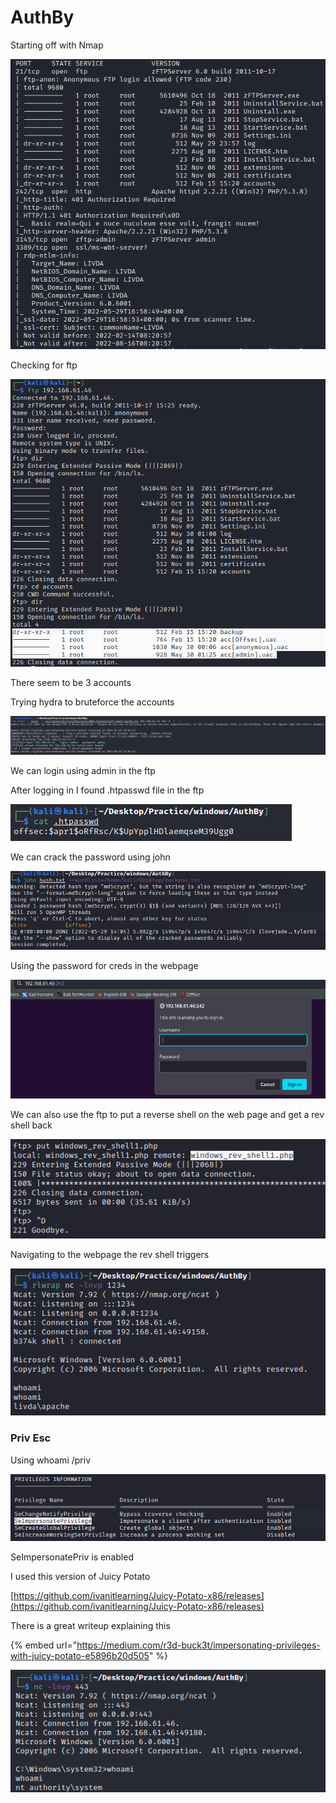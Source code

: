 # AuthBy

Starting off with Nmap

![](<../../.gitbook/assets/image (4).png>)

Checking for ftp&#x20;

![](<../../.gitbook/assets/image (10).png>)

There seem to be 3 accounts

&#x20;Trying hydra to bruteforce the accounts

![](<../../.gitbook/assets/image (8).png>)

We can login using admin in the ftp

After logging in I found .htpasswd file in the ftp

![](<../../.gitbook/assets/image (27).png>)

We can crack the password using john

![](<../../.gitbook/assets/image (24).png>)

Using the password for creds in the webpage

![](<../../.gitbook/assets/image (9).png>)

We can also use the ftp to put a reverse shell on the web page and get a rev shell back

![](<../../.gitbook/assets/image (6).png>)

Navigating to the webpage the rev shell triggers

![](<../../.gitbook/assets/image (21).png>)



### Priv Esc

Using whoami /priv

![](<../../.gitbook/assets/image (12).png>)

SeImpersonatePriv is enabled



I used this version of Juicy Potato&#x20;

[https://github.com/ivanitlearning/Juicy-Potato-x86/releases](https://github.com/ivanitlearning/Juicy-Potato-x86/releases)

There is a great writeup explaining this

{% embed url="https://medium.com/r3d-buck3t/impersonating-privileges-with-juicy-potato-e5896b20d505" %}

![](<../../.gitbook/assets/image (32).png>)
